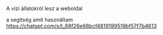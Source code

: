 A vizi állatokról lesz a weboldal

a segitség amit használtam
https://chatgpt.com/s/t_68f26e66bcf4819199519bf57f7b4613